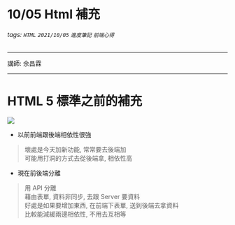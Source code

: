 # 10/05 Html 補充   
###### tags: `HTML` `2021/10/05` `進度筆記` `前端心得`  
---

講師: 佘昌霖   

---

# HTML 5 標準之前的補充   

![](https://i.imgur.com/Ni0z5mU.png)

- 以前前端跟後端相依性很強   
> 壞處是今天加新功能, 常常要去後端加   
> 可能用打洞的方式去從後端拿, 相依性高   


- 現在前後端分離   
> 用 API 分離  
> 藉由表單, 資料非同步, 去跟 Server 要資料  
> 好處是如果要增加東西, 在前端下表單, 送到後端去拿資料  
> 比較能減緩兩邊相依性, 不用去互相等   
